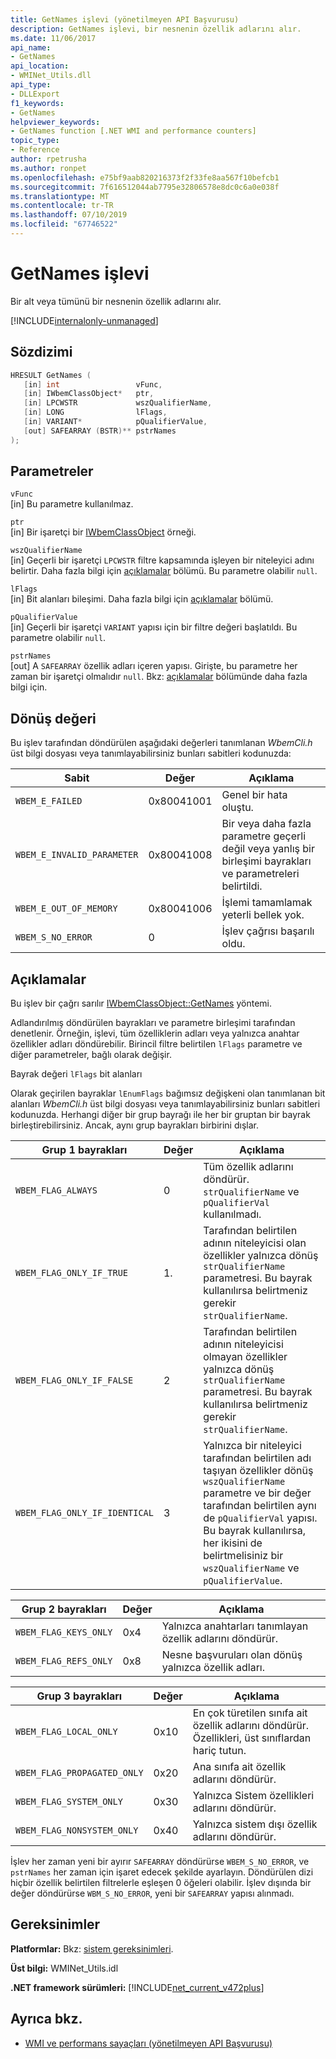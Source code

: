 ```yaml
---
title: GetNames işlevi (yönetilmeyen API Başvurusu)
description: GetNames işlevi, bir nesnenin özellik adlarını alır.
ms.date: 11/06/2017
api_name:
- GetNames
api_location:
- WMINet_Utils.dll
api_type:
- DLLExport
f1_keywords:
- GetNames
helpviewer_keywords:
- GetNames function [.NET WMI and performance counters]
topic_type:
- Reference
author: rpetrusha
ms.author: ronpet
ms.openlocfilehash: e75bf9aab820216373f2f33fe8aa567f10befcb1
ms.sourcegitcommit: 7f616512044ab7795e32806578e8dc0c6a0e038f
ms.translationtype: MT
ms.contentlocale: tr-TR
ms.lasthandoff: 07/10/2019
ms.locfileid: "67746522"
---
```

# <a name="getnames-function"></a>GetNames işlevi
Bir alt veya tümünü bir nesnenin özellik adlarını alır. 

[!INCLUDE[internalonly-unmanaged](../../../../includes/internalonly-unmanaged.md)]
    
## <a name="syntax"></a>Sözdizimi  
  
```cpp  
HRESULT GetNames (
   [in] int                 vFunc, 
   [in] IWbemClassObject*   ptr, 
   [in] LPCWSTR             wszQualifierName,
   [in] LONG                lFlags,
   [in] VARIANT*            pQualifierValue,
   [out] SAFEARRAY (BSTR)** pstrNames
); 
```  

## <a name="parameters"></a>Parametreler

`vFunc`  
[in] Bu parametre kullanılmaz.

`ptr`  
[in] Bir işaretçi bir [IWbemClassObject](/windows/desktop/api/wbemcli/nn-wbemcli-iwbemclassobject) örneği.

`wszQualifierName`  
[in] Geçerli bir işaretçi `LPCWSTR` filtre kapsamında işleyen bir niteleyici adını belirtir. Daha fazla bilgi için [açıklamalar](#remarks) bölümü. Bu parametre olabilir `null`. 

`lFlags`  
[in] Bit alanları bileşimi. Daha fazla bilgi için [açıklamalar](#remarks) bölümü.

`pQualifierValue`   
[in] Geçerli bir işaretçi `VARIANT` yapısı için bir filtre değeri başlatıldı. Bu parametre olabilir `null`. 

`pstrNames`  
[out] A `SAFEARRAY` özellik adları içeren yapısı. Girişte, bu parametre her zaman bir işaretçi olmalıdır `null`. Bkz: [açıklamalar](#remarks) bölümünde daha fazla bilgi için. 

## <a name="return-value"></a>Dönüş değeri

Bu işlev tarafından döndürülen aşağıdaki değerleri tanımlanan *WbemCli.h* üst bilgi dosyası veya tanımlayabilirsiniz bunları sabitleri kodunuzda:

|Sabit  |Değer  |Açıklama  |
|---------|---------|---------|
|`WBEM_E_FAILED` | 0x80041001 | Genel bir hata oluştu. |
|`WBEM_E_INVALID_PARAMETER` | 0x80041008 | Bir veya daha fazla parametre geçerli değil veya yanlış bir birleşimi bayrakları ve parametreleri belirtildi. |
|`WBEM_E_OUT_OF_MEMORY` | 0x80041006 | İşlemi tamamlamak yeterli bellek yok. |
|`WBEM_S_NO_ERROR` | 0 | İşlev çağrısı başarılı oldu.  |
  
## <a name="remarks"></a>Açıklamalar

Bu işlev bir çağrı sarılır [IWbemClassObject::GetNames](/windows/desktop/api/wbemcli/nf-wbemcli-iwbemclassobject-getnames) yöntemi.

Adlandırılmış döndürülen bayrakları ve parametre birleşimi tarafından denetlenir. Örneğin, işlevi, tüm özelliklerin adları veya yalnızca anahtar özellikler adları döndürebilir.  Birincil filtre belirtilen `lFlags` parametre ve diğer parametreler, bağlı olarak değişir.

Bayrak değeri `lFlags` bit alanları

Olarak geçirilen bayraklar `lEnumFlags` bağımsız değişkeni olan tanımlanan bit alanları *WbemCli.h* üst bilgi dosyası veya tanımlayabilirsiniz bunları sabitleri kodunuzda.  Herhangi diğer bir grup bayrağı ile her bir gruptan bir bayrak birleştirebilirsiniz. Ancak, aynı grup bayrakları birbirini dışlar. 

| Grup 1 bayrakları |Değer  |Açıklama  |
|---------|---------|---------|
| `WBEM_FLAG_ALWAYS` | 0 | Tüm özellik adlarını döndürür. `strQualifierName` ve `pQualifierVal` kullanılmadı. |
| `WBEM_FLAG_ONLY_IF_TRUE` | 1\. | Tarafından belirtilen adının niteleyicisi olan özellikler yalnızca dönüş `strQualifierName` parametresi. Bu bayrak kullanılırsa belirtmeniz gerekir `strQualifierName`. |
|`WBEM_FLAG_ONLY_IF_FALSE` | 2 |  Tarafından belirtilen adının niteleyicisi olmayan özellikler yalnızca dönüş `strQualifierName` parametresi. Bu bayrak kullanılırsa belirtmeniz gerekir `strQualifierName`. |
|`WBEM_FLAG_ONLY_IF_IDENTICAL` | 3 | Yalnızca bir niteleyici tarafından belirtilen adı taşıyan özellikler dönüş `wszQualifierName` parametre ve bir değer tarafından belirtilen aynı de `pQualifierVal` yapısı. Bu bayrak kullanılırsa, her ikisini de belirtmelisiniz bir `wszQualifierName` ve `pQualifierValue`. |

| Grup 2 bayrakları |Değer  |Açıklama  |
|---------|---------|---------|
|`WBEM_FLAG_KEYS_ONLY` | 0x4 | Yalnızca anahtarları tanımlayan özellik adlarını döndürür. |
|`WBEM_FLAG_REFS_ONLY` | 0x8 | Nesne başvuruları olan dönüş yalnızca özellik adları. |

| Grup 3 bayrakları |Değer  |Açıklama  |
|---------|---------|---------|
| `WBEM_FLAG_LOCAL_ONLY` | 0x10 | En çok türetilen sınıfa ait özellik adlarını döndürür. Özellikleri, üst sınıflardan hariç tutun. |
| `WBEM_FLAG_PROPAGATED_ONLY` |  0x20 | Ana sınıfa ait özellik adlarını döndürür. |
|`WBEM_FLAG_SYSTEM_ONLY` | 0x30 | Yalnızca Sistem özellikleri adlarını döndürür. |
|`WBEM_FLAG_NONSYSTEM_ONLY` | 0x40 | Yalnızca sistem dışı özellik adlarını döndürür. |

İşlev her zaman yeni bir ayırır `SAFEARRAY` döndürürse `WBEM_S_NO_ERROR`, ve `pstrNames` her zaman için işaret edecek şekilde ayarlayın. Döndürülen dizi hiçbir özellik belirtilen filtrelerle eşleşen 0 öğeleri olabilir. İşlev dışında bir değer döndürürse `WBM_S_NO_ERROR`, yeni bir `SAFEARRAY` yapısı alınmadı.
 
## <a name="requirements"></a>Gereksinimler  
 **Platformlar:** Bkz: [sistem gereksinimleri](../../../../docs/framework/get-started/system-requirements.md).  
  
 **Üst bilgi:** WMINet_Utils.idl  
  
 **.NET framework sürümleri:** [!INCLUDE[net_current_v472plus](../../../../includes/net-current-v472plus.md)]  
  
## <a name="see-also"></a>Ayrıca bkz.

- [WMI ve performans sayaçları (yönetilmeyen API Başvurusu)](index.md)
